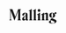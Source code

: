 <svg xmlns="http://www.w3.org/2000/svg" fill="none" viewBox="0 0 86 27" width="86px" height="27px">
  <path fill="currentColor" d="M50.711 21.02h6.678a2.754 2.754 0 0 1-1.533-2.622V6.823l-5.914 4.097h2.353v7.48a2.687 2.687 0 0 1-1.584 2.62Zm-7.533 0h6.678a2.754 2.754 0 0 1-1.532-2.622V0l-5.912 4.095h2.354V18.4a2.688 2.688 0 0 1-1.588 2.62Zm34.969-4.67c3.01 0 5.283-1.938 5.283-4.695a4.513 4.513 0 0 0-1.287-3.003.884.884 0 0 1 .492-.163c.63 0 .903 1.037 1.834 1.037.684 0 1.368-.683 1.368-1.747a1.613 1.613 0 0 0-1.478-1.693c-.957 0-1.888 1.092-2.518 2.268a6.132 6.132 0 0 0-3.722-1.393c-3.01 0-5.255 1.939-5.255 4.696 0 2.757 2.273 4.696 5.283 4.696v-.002Zm-.028-.654c-.793 0-1.368-1.201-1.368-4.04 0-2.84.575-4.04 1.368-4.04.82 0 1.45 1.2 1.45 4.04 0 2.839-.629 4.041-1.45 4.041v-.001Zm-1.697 4.996 4.954 2.293a1.573 1.573 0 0 1 1.067 1.447c0 .98-1.204 2.022-3.12 2.022-2.326 0-3.667-1.01-3.667-2.703a4.59 4.59 0 0 1 1.204-2.893l-.329-.137c-2.846.574-4.433 1.966-4.433 3.577 0 1.692 2.545 2.702 6.869 2.702C82.99 27 86 25.116 86 22.604a2.86 2.86 0 0 0-1.86-2.512l-4.38-2.022c-1.368-.628-1.805-1.01-1.669-1.393l-3.64 2.513a4.146 4.146 0 0 0 1.972 1.504v-.002ZM63.39 10.074a4.937 4.937 0 0 1 2.463-.628c.685.027.958.41.958 1.31V18.4a2.744 2.744 0 0 1-1.533 2.62H71.9a2.754 2.754 0 0 1-1.533-2.62V9.828c0-1.72-.903-2.867-2.518-2.867-1.782 0-3.23 1.226-4.461 2.621V6.825l-5.911 4.095h2.355v7.48a2.688 2.688 0 0 1-1.587 2.622h6.677A2.753 2.753 0 0 1 63.39 18.4l-.001-8.327ZM9.496 21.485l6.758-17.854v14.768c0 1.201-.492 2.075-1.943 2.621h7.473a2.597 2.597 0 0 1-1.806-2.62V3.165a2.587 2.587 0 0 1 1.806-2.62h-5.528l-5.199 14.033L5.774.545H0a2.597 2.597 0 0 1 1.806 2.62v14.688c0 1.611-.491 2.485-1.806 3.167h4.57c-1.313-.682-1.806-1.556-1.806-3.167V3.685l6.732 17.8ZM54.132 5.57a2.579 2.579 0 0 0 1.761-.857c.451-.506.684-1.17.647-1.845A2.556 2.556 0 0 0 55.106.392a2.572 2.572 0 0 0-.974-.255c-1.34 0-2.38 1.2-2.38 2.73a2.545 2.545 0 0 0 .63 1.841 2.558 2.558 0 0 0 1.75.861ZM35.646 21.02h6.679a2.754 2.754 0 0 1-1.533-2.62V0l-5.911 4.095h2.353V18.4a2.687 2.687 0 0 1-1.588 2.62Zm-3.62.41a3.924 3.924 0 0 0 2.956-1.639c-.23.146-.494.231-.766.245-.548 0-.958-.49-.958-1.42v-8.32c0-2.267-1.45-3.33-4.105-3.33-2.409 0-5.446 1.392-5.446 3.794a1.653 1.653 0 0 0 .951 1.674c.208.097.434.15.663.155 2.436 0 2.381-5.16 3.94-5.16.329 0 .492.192.492.574v4.095l-3.61 2.426c-1.834 1.226-2.71 2.84-2.71 4.26a2.418 2.418 0 0 0 1.588 2.482c.332.121.687.168 1.04.138 1.395 0 2.545-.735 3.64-2.21a2.247 2.247 0 0 0 1.443 2.088c.281.109.581.16.882.15v-.003Zm-3.64-2.126c-.875 0-1.395-.627-1.395-1.692 0-1.693.958-3.468 2.764-5.051v5.98a1.766 1.766 0 0 1-1.368.763Z"/>
</svg>
